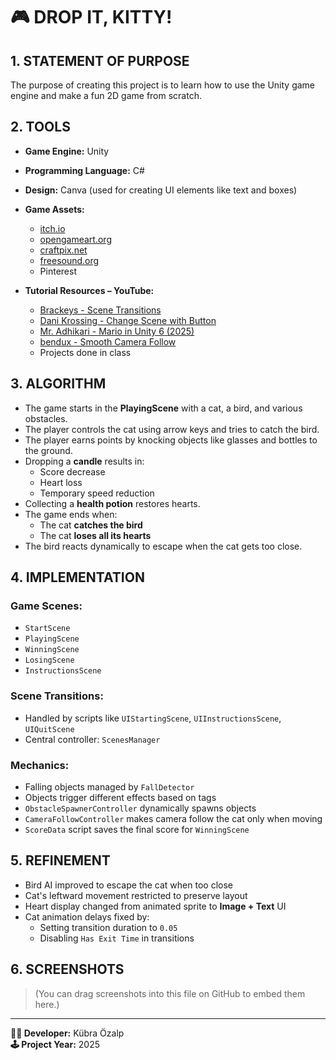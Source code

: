# 🎮 DROP IT, KITTY!

## 1. STATEMENT OF PURPOSE

The purpose of creating this project is to learn how to use the Unity game engine and make a fun 2D game from scratch.

## 2. TOOLS

- **Game Engine:** Unity  
- **Programming Language:** C#  
- **Design:** Canva (used for creating UI elements like text and boxes)  
- **Game Assets:**  
  - [itch.io](https://itch.io)  
  - [opengameart.org](https://opengameart.org)  
  - [craftpix.net](https://craftpix.net)  
  - [freesound.org](https://freesound.org)  
  - Pinterest  

- **Tutorial Resources – YouTube:**
  - [Brackeys - Scene Transitions](https://www.youtube.com/watch?v=CE9VOZivb3I&t=528s)
  - [Dani Krossing - Change Scene with Button](https://www.youtube.com/watch?v=jrPTpD2eAMw)
  - [Mr. Adhikari - Mario in Unity 6 (2025)](https://www.youtube.com/watch?v=GJSVGFiEtX8)
  - [bendux - Smooth Camera Follow](https://www.youtube.com/watch?v=ZBj3LBA2vUY)
  - Projects done in class

## 3. ALGORITHM

- The game starts in the **PlayingScene** with a cat, a bird, and various obstacles.
- The player controls the cat using arrow keys and tries to catch the bird.
- The player earns points by knocking objects like glasses and bottles to the ground.
- Dropping a **candle** results in:
  - Score decrease  
  - Heart loss  
  - Temporary speed reduction
- Collecting a **health potion** restores hearts.
- The game ends when:
  - The cat **catches the bird**  
  - The cat **loses all its hearts**
- The bird reacts dynamically to escape when the cat gets too close.

## 4. IMPLEMENTATION

### Game Scenes:
- `StartScene`
- `PlayingScene`
- `WinningScene`
- `LosingScene`
- `InstructionsScene`

### Scene Transitions:
- Handled by scripts like `UIStartingScene`, `UIInstructionsScene`, `UIQuitScene`
- Central controller: `ScenesManager`

### Mechanics:
- Falling objects managed by `FallDetector`
- Objects trigger different effects based on tags
- `ObstacleSpawnerController` dynamically spawns objects
- `CameraFollowController` makes camera follow the cat only when moving
- `ScoreData` script saves the final score for `WinningScene`

## 5. REFINEMENT

- Bird AI improved to escape the cat when too close
- Cat's leftward movement restricted to preserve layout
- Heart display changed from animated sprite to **Image + Text** UI
- Cat animation delays fixed by:
  - Setting transition duration to `0.05`
  - Disabling `Has Exit Time` in transitions

## 6. SCREENSHOTS

> (You can drag screenshots into this file on GitHub to embed them here.)

---

**👩‍💻 Developer:** Kübra Özalp  
**🕹️ Project Year:** 2025
